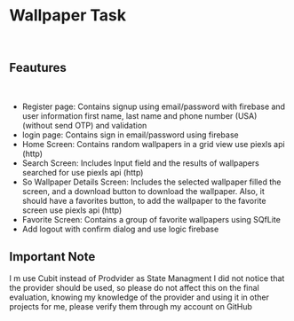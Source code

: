 <h1>Wallpaper Task </h1>
</br>
<h2>Feautures</h2>
</br>
<ul>
<li>Register page: Contains signup using email/password with firebase and user information first name, last name and phone number (USA) (without send OTP) and validation</li>
<li>login page: Contains sign in email/password using firebase</li>
<li>Home Screen: Contains random wallpapers in a grid view use piexls api (http)</li>
<li>Search Screen: Includes Input field and the results of wallpapers searched for use piexls api (http)</li>
<li>So Wallpaper Details Screen: Includes the selected wallpaper filled the screen, and a download button to download the wallpaper. Also, it should have a favorites button, to add the wallpaper to the favorite screen use piexls api (http)</li>
<li>Favorite Screen: Contains a group of favorite wallpapers using SQfLite</li>
<li>Add logout with confirm dialog and use logic firebase</li>	
</ul>
<h2>Important Note</h2>
<p>
 I m use Cubit instead of Prodvider as State Managment I did not notice that the provider should be used, so please do not affect this on the final evaluation, knowing my knowledge of the provider and using it in other projects for me, please verify them through my account on GitHub  
</p>
